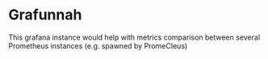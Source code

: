 Grafunnah
====

This grafana instance would help with metrics comparison between several Prometheus instances (e.g. spawned by PromeCIeus)
